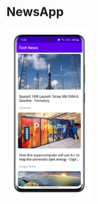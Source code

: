 # NewsApp

<img src="https://github.com/aditya3901/NewsApp/blob/master/P1.png" width="200" height="400" />
